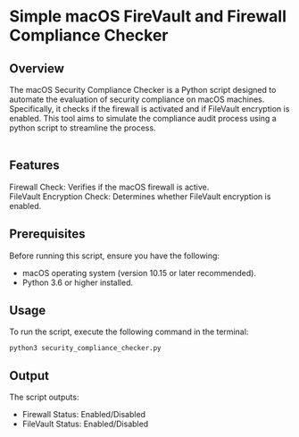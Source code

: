 <h1> Simple macOS FireVault and Firewall Compliance Checker </h1>
<h2> Overview </h2>
The macOS Security Compliance Checker is a Python script designed to automate the evaluation of security compliance on macOS machines. Specifically, it checks if the firewall is activated and if FileVault encryption is enabled. This tool aims to simulate the compliance audit process using a python script to streamline the process.
<br>
<br>

<h2> Features </h2>
Firewall Check: Verifies if the macOS firewall is active.
<br>
FileVault Encryption Check: Determines whether FileVault encryption is enabled.

<br>

<h2>Prerequisites</h2>
Before running this script, ensure you have the following:

- macOS operating system (version 10.15 or later recommended).
- Python 3.6 or higher installed.

<h2>Usage</h2>
To run the script, execute the following command in the terminal:

<code>python3 security_compliance_checker.py</code>

<h2>Output</h2>
The script outputs:

- Firewall Status: Enabled/Disabled
- FileVault Status: Enabled/Disabled


